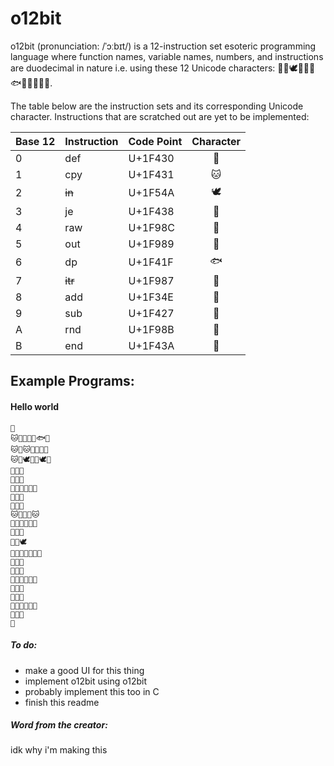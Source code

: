 o12bit
======

o12bit (pronunciation: /ˈɔːbɪt/) is a 12-instruction set esoteric programming language where function names, variable names, numbers, and instructions are duodecimal in nature i.e. using these 12 Unicode characters: 🐰🐱🕊🐸🦌🦉🐟🦇🍎🐧🦋🐺.

The table below are the instruction sets and its corresponding Unicode character. Instructions that are scratched out are yet to be implemented:

 Base 12 | Instruction | Code Point | Character
:------- |:----------- |:---------- |:---------:
 0       | def         |  U+1F430   | 🐰
 1       | cpy         |  U+1F431   | 🐱
 2       | ~~in~~      |  U+1F54A   | 🕊
 3       | je          |  U+1F438   | 🐸
 4       | raw         |  U+1F98C   | 🦌
 5       | out         |  U+1F989   | 🦉
 6       | dp          |  U+1F41F   | 🐟
 7       | ~~itr~~     |  U+1F987   | 🦇
 8       | add         |  U+1F34E   | 🍎
 9       | sub         |  U+1F427   | 🐧
 A       | rnd         |  U+1F98B   | 🦋
 B       | end         |  U+1F43A   | 🐺

Example Programs:
-----------------

#### Hello world
```
🐰
🐱🐰🐰🐺🐺🐟🐰
🐱🐰🐱🐺🐺🍎🦉
🐱🐰🕊🐺🐺🕊🍎
🦌🐰🐰
🦌🐰🐱
🍎🐰🐱🐺🐺🦇
🦌🐰🐱
🦌🐰🐱
🐱🐰🐸🐰🐱
🍎🐰🐱🐺🐺🐸
🦌🐰🐱
🦌🐰🕊
🍎🐰🐰🐺🐺🐱🐸
🦌🐰🐰
🦌🐰🐱
🍎🐰🐱🐺🐺🐸
🦌🐰🐱
🦌🐰🐸
🐧🐰🐸🐺🐺🍎
🦌🐰🐸
🐺
```

##### To do:
* make a good UI for this thing
* implement o12bit using o12bit
* probably implement this too in C
* finish this readme

##### Word from the creator:

idk why i'm making this
